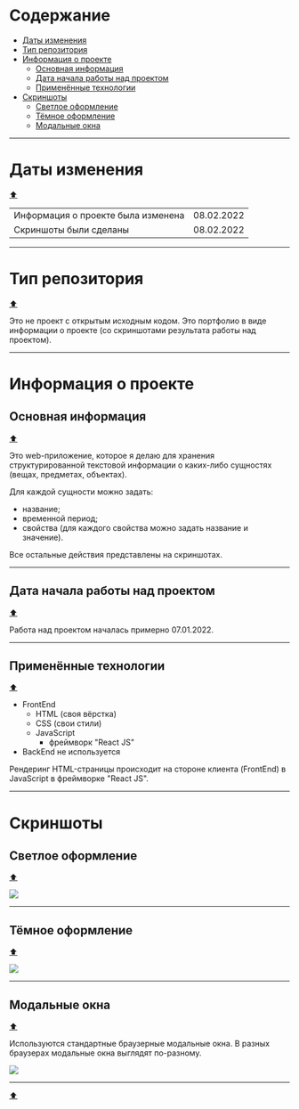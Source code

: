 # Содержание

- [Даты изменения](#Даты-изменения)
- [Тип репозитория](#Тип-репозитория)
- [Информация о проекте](#Информация-о-проекте)
  - [Основная информация](#Основная-информация)
  - [Дата начала работы над проектом](#Дата-начала-работы-над-проектом)
  - [Применённые технологии](#Применённые-технологии)
- [Скриншоты](#Скриншоты)
  - [Светлое оформление](#Светлое-оформление)
  - [Тёмное оформление](#Тёмное-оформление)
  - [Модальные окна](#Модальные-окна)

---

# Даты изменения

[⬆](#Содержание)

|                                    |            |
|------------------------------------|------------|
| Информация о проекте была изменена | 08.02.2022 |
| Скриншоты были сделаны             | 08.02.2022 |

---

# Тип репозитория

[⬆](#Содержание)

Это не проект с открытым исходным кодом. Это портфолио в виде информации о проекте (со скриншотами результата работы над проектом).

---

# Информация о проекте

## Основная информация

[⬆](#Содержание)

Это web-приложение, которое я делаю для хранения структурированной текстовой информации о каких-либо сущностях (вещах, предметах, объектах).

Для каждой сущности можно задать:

- название;
- временной период;
- свойства (для каждого свойства можно задать название и значение).

Все остальные действия представлены на скриншотах.

---

## Дата начала работы над проектом

[⬆](#Содержание)

Работа над проектом началась примерно 07.01.2022.

---

## Применённые технологии

[⬆](#Содержание)

- FrontEnd
  - HTML (своя вёрстка)
  - CSS (свои стили)
  - JavaScript
    - фреймворк "React JS"
- BackEnd не используется

Рендеринг HTML-страницы происходит на стороне клиента (FrontEnd) в JavaScript в фреймворке "React JS".

---

# Скриншоты

## Светлое оформление

[⬆](#Содержание)

![](README.md_screenshots/README.md_screenshot_1.png)

---

## Тёмное оформление

[⬆](#Содержание)

![](README.md_screenshots/README.md_screenshot_2.png)

---

## Модальные окна

[⬆](#Содержание)

Используются стандартные браузерные модальные окна. В разных браузерах модальные окна выглядят по-разному.

![](README.md_screenshots/README.md_screenshot_3.png)

---

[⬆](#Содержание)